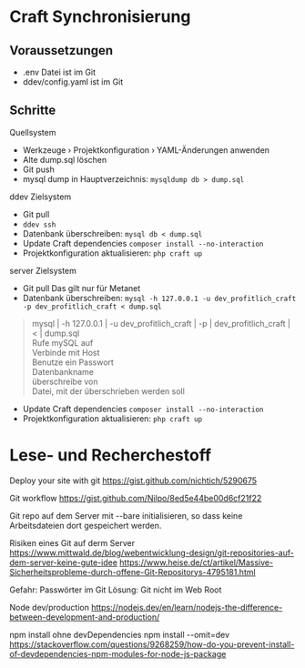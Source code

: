 # Craft Synchronisierung

## Voraussetzungen
- .env Datei ist im Git
- ddev/config.yaml ist im Git

## Schritte
Quellsystem
- Werkzeuge › Projektkonfiguration › YAML-Änderungen anwenden
- Alte dump.sql löschen
- Git push
- mysql dump in Hauptverzeichnis: `mysqldump db > dump.sql`

ddev Zielsystem 
- Git pull
- `ddev ssh`
- Datenbank überschreiben: `mysql db < dump.sql`
- Update Craft dependencies `composer install --no-interaction`
- Projektkonfiguration aktualisieren: `php craft up`

server Zielsystem 
- Git pull 
Das gilt nur für Metanet
- Datenbank überschreiben: `mysql -h 127.0.0.1 -u dev_profitlich_craft -p dev_profitlich_craft < dump.sql`
> mysql | -h 127.0.0.1 | -u dev_profitlich_craft | -p | dev_profitlich_craft | < | dump.sql  
> Rufe mySQL auf  
> Verbinde mit Host  
> Benutze ein Passwort  
> Datenbankname  
> überschreibe von  
> Datei, mit der überschrieben werden soll
- Update Craft dependencies `composer install --no-interaction`
- Projektkonfiguration aktualisieren: `php craft up`




# Lese- und Recherchestoff

Deploy your site with git
https://gist.github.com/nichtich/5290675

Git workflow
https://gist.github.com/Nilpo/8ed5e44be00d6cf21f22

Git repo auf dem Server mit --bare initialisieren, so dass keine Arbeitsdateien dort gespeichert werden.

Risiken eines Git auf derm Server
https://www.mittwald.de/blog/webentwicklung-design/git-repositories-auf-dem-server-keine-gute-idee
https://www.heise.de/ct/artikel/Massive-Sicherheitsprobleme-durch-offene-Git-Repositorys-4795181.html

Gefahr: Passwörter im Git
Lösung: Git nicht im Web Root

Node dev/production
https://nodejs.dev/en/learn/nodejs-the-difference-between-development-and-production/

npm install ohne devDependencies
npm install --omit=dev
https://stackoverflow.com/questions/9268259/how-do-you-prevent-install-of-devdependencies-npm-modules-for-node-js-package